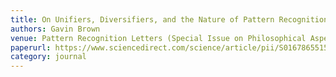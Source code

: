 ```yaml
---
title: On Unifiers, Diversifiers, and the Nature of Pattern Recognition
authors: Gavin Brown
venue: Pattern Recognition Letters (Special Issue on Philosophical Aspects of Pattern Recognition). Volume 64, pages 11-20
paperurl: https://www.sciencedirect.com/science/article/pii/S0167865515001312
category: journal
---
```

